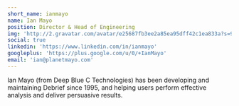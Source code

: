 ```yaml
---
short_name: ianmayo
name: Ian Mayo
position: Director & Head of Engineering
img: 'http://2.gravatar.com/avatar/e25687fb3ee2a85ea95dff42c1ea833a?s=90&amp;d=mm&amp;r=g'
social: true
linkedin: 'https://www.linkedin.com/in/ianmayo'
googleplus: 'https://plus.google.com/u/0/+IanMayo'
email: 'ian@planetmayo.com'
---
```


Ian Mayo (from Deep Blue C Technologies) has been developing and maintaining Debrief since 1995, and helping users perform effective analysis and deliver persuasive results.